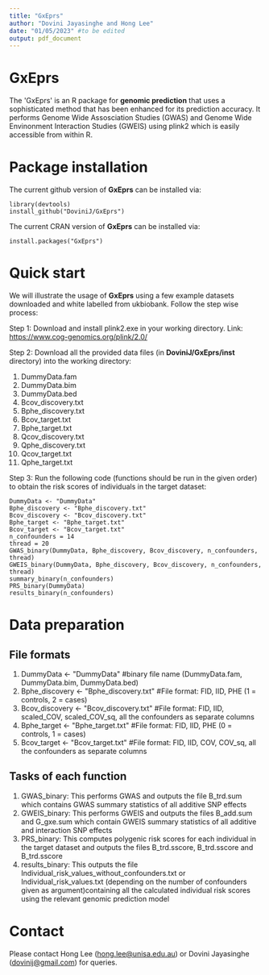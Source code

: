 ```yaml
---
title: "GxEprs"
author: "Dovini Jayasinghe and Hong Lee"
date: "01/05/2023" #to be edited
output: pdf_document
---
```



# GxEprs
The 'GxEprs' is an R package for **genomic prediction** that uses a sophisticated method that has been enhanced for its prediction accuracy. It performs Genome Wide Assosciation Studies (GWAS) and Genome Wide Envinonment Interaction Studies (GWEIS) using plink2 which is easily accessible from within R.


# Package installation
The current github version of **GxEprs** can be installed via:
```
library(devtools)
install_github("DoviniJ/GxEprs") 
```
The current CRAN version of **GxEprs** can be installed via:
```
install.packages("GxEprs")
```

# Quick start
We will illustrate the usage of **GxEprs** using a few example datasets downloaded and white labelled from ukbiobank. Follow the step wise process:

Step 1: Download and install plink2.exe in your working directory. Link: https://www.cog-genomics.org/plink/2.0/

Step 2: Download all the provided data files (in **DoviniJ/GxEprs/inst** directory) into the working directory:
1) DummyData.fam
2) DummyData.bim
3) DummyData.bed
4) Bcov_discovery.txt
5) Bphe_discovery.txt
6) Bcov_target.txt
7) Bphe_target.txt
8) Qcov_discovery.txt
9) Qphe_discovery.txt
10) Qcov_target.txt
11) Qphe_target.txt

Step 3: Run the following code (functions should be run in the given order) to obtain the risk scores of individuals in the target dataset:
```
DummyData <- "DummyData"
Bphe_discovery <- "Bphe_discovery.txt"
Bcov_discovery <- "Bcov_discovery.txt"
Bphe_target <- "Bphe_target.txt"
Bcov_target <- "Bcov_target.txt"
n_confounders = 14
thread = 20
GWAS_binary(DummyData, Bphe_discovery, Bcov_discovery, n_confounders, thread)
GWEIS_binary(DummyData, Bphe_discovery, Bcov_discovery, n_confounders, thread)
summary_binary(n_confounders)
PRS_binary(DummyData)
results_binary(n_confounders)
```

# Data preparation

## File formats
1) DummyData <- "DummyData" #binary file name (DummyData.fam, DummyData.bim, DummyData.bed)
2) Bphe_discovery <- "Bphe_discovery.txt" #File format: FID, IID, PHE (1 = controls, 2 = cases)
3) Bcov_discovery <- "Bcov_discovery.txt" #File format: FID, IID, scaled_COV, scaled_COV_sq, all the confounders as separate columns
4) Bphe_target <- "Bphe_target.txt" #File format: FID, IID, PHE (0 = controls, 1 = cases)
5) Bcov_target <- "Bcov_target.txt" #File format: FID, IID, COV, COV_sq, all the confounders as separate columns

## Tasks of each function
1) GWAS_binary: This performs GWAS and outputs the file B_trd.sum which contains GWAS summary statistics of all additive SNP effects
2) GWEIS_binary: This performs GWEIS and outputs the files B_add.sum and G_gxe.sum which contain GWEIS summary statistics of all additive and interaction SNP effects
3) PRS_binary: This computes polygenic risk scores for each individual in the target dataset and outputs the files B_trd.sscore, B_trd.sscore and B_trd.sscore  
4) results_binary: This outputs the file Individual_risk_values_without_confounders.txt or Individual_risk_values.txt (depending on the number of confounders given as argument)containing all the calculated individual risk scores using the relevant genomic prediction model


# Contact 
Please contact Hong Lee (hong.lee@unisa.edu.au) or Dovini Jayasinghe (dovinij@gmail.com) for queries.
